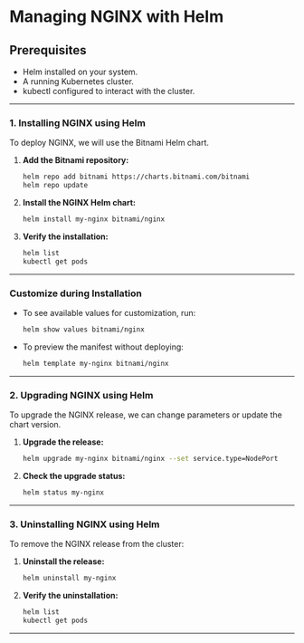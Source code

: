 # Managing NGINX with Helm

## Prerequisites

* Helm installed on your system.
* A running Kubernetes cluster.
* kubectl configured to interact with the cluster.

---

### 1. Installing NGINX using Helm

To deploy NGINX, we will use the Bitnami Helm chart.

1. **Add the Bitnami repository:**

   ```bash
   helm repo add bitnami https://charts.bitnami.com/bitnami
   helm repo update
   ```

2. **Install the NGINX Helm chart:**

   ```bash
   helm install my-nginx bitnami/nginx
   ```

3. **Verify the installation:**

   ```bash
   helm list
   kubectl get pods
   ```

---

### Customize during Installation

* To see available values for customization, run:

  ```bash
  helm show values bitnami/nginx
  ```
* To preview the manifest without deploying:

  ```bash
  helm template my-nginx bitnami/nginx
  ```

---

### 2. Upgrading NGINX using Helm

To upgrade the NGINX release, we can change parameters or update the chart version.

1. **Upgrade the release:**

   ```bash
   helm upgrade my-nginx bitnami/nginx --set service.type=NodePort
   ```

2. **Check the upgrade status:**

   ```bash
   helm status my-nginx
   ```

---

### 3. Uninstalling NGINX using Helm

To remove the NGINX release from the cluster:

1. **Uninstall the release:**

   ```bash
   helm uninstall my-nginx
   ```

2. **Verify the uninstallation:**

   ```bash
   helm list
   kubectl get pods
   ```

---


